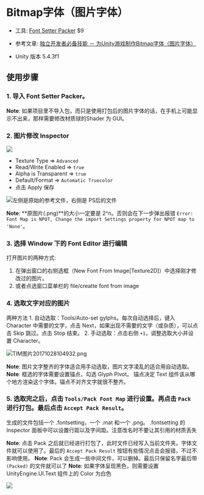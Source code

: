 # Bitmap字体（图片字体）

- 工具: [Font Setter Packer](http://u3d.as/4bZ) $9

- 参考文章: [独立开发者必备技能 － 为Unity游戏制作Bitmap字体（图片字体）](http://www.jianshu.com/p/6bdd41a1bcfd)
- Unity 版本 5.4.3f1

## 使用步骤

### 1. 导入 Font Setter Packer。 
**Note**: 如果项目里不导入包，而只是使用打包后的图片字体的话，在手机上可能显示不出来，那样需要修改材质球的Shader 为 GUI。

### 2. 图片修改 Inspector 

![](http://upload-images.jianshu.io/upload_images/711226-2ae8ae80bc8fa888.png?imageMogr2/auto-orient/strip%7CimageView2/2/w/1240)

- Texture Type => `Advanced`
- Read/Write Enabled => `true`
- Alpha is Transparent => `true`
- Default/Format => `Automatic Truecolor`
- 点击 Apply 保存


![左侧是原始的参考文件，右侧是 PS后的文件](http://upload-images.jianshu.io/upload_images/711226-d708e97efbd5f5e5.png?imageMogr2/auto-orient/strip%7CimageView2/2/w/1240)

**Note**: **原图片(.png)**的大小一定要是 2^n。否则会在下一步弹出报错 `Error: Font Map is NPOT, Change the import Settings property for NPOT map to 'None'`。

### 3. 选择 Window 下的 Font Editor 进行编辑

打开图片的两种方式:
1. 在弹出窗口的右侧选框（New Font From Image[Texture2D]）中选择刚才修改过的图片。
2. 或者点选窗口菜单栏的 file/creatte font from image

### 4. 选取文字对应的图片

两种方法
    1. 自动选取：Tools/Auto-set gylphs。每次自动选择后，键入 Character 中需要的文字，点击 Next，如果出现不需要的文字（或杂质），可以点击 Skip 跳过。点击 Stop 结束。
    2. 手动选取：点击右侧 `+1`，调整选取大小并设置 Character。

![TIM图片20171028104932.png](http://upload-images.jianshu.io/upload_images/711226-4b1dc51488592300.png?imageMogr2/auto-orient/strip%7CimageView2/2/w/1240)

**Note**: 图片文字整齐的字体适合用手动选取，图片文字凌乱的适合用自动选取。
**Note**: 框选的字体需要设置锚点，勾选 Glyph Pivot。 锚点决定 Text 组件该从哪个地方渲染这个字体。锚点不对齐文字就很不整齐。

### 5. 选取完之后，点击 `Tools/Pack Font Map` 进行设置。再点击 `Pack` 进行打包。最后点击 `Accept Pack Result`。

生成的文件包括一个 .fontsetting，一个 .mat 和一个 .png。
.fontsetting 的 Inspector 面板中可以设置行距以及字间距。注意改名时不要让其引用的材质丢失

**Note**: 点击 Pack 之后就已经进行打包了，此时文件已经写入当前文件夹。字体文件就可以使用了。最后的 `Accept Pack Result` 按钮有些情况点击会报错，不过不影响使用。
**Note**: Pack 会生成一些中间文件，可以删掉。最后只保留名字最后带`(Packed)` 的文件就可以了
**Note**: 如果字体呈现黑色，则需要设置 UnityEngine.UI.Text 组件上的 Color 为白色

![](http://upload-images.jianshu.io/upload_images/711226-b03b33626331eb8b.png?imageMogr2/auto-orient/strip%7CimageView2/2/w/1240)
